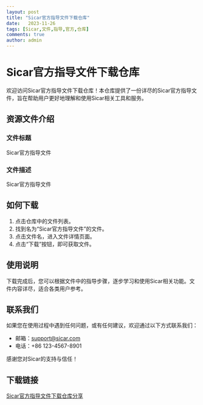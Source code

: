 ```yaml
---
layout: post
title: "Sicar官方指导文件下载仓库"
date:   2023-11-26
tags: [Sicar,文件,指导,官方,仓库]
comments: true
author: admin
---
```

# Sicar官方指导文件下载仓库

欢迎访问Sicar官方指导文件下载仓库！本仓库提供了一份详尽的Sicar官方指导文件，旨在帮助用户更好地理解和使用Sicar相关工具和服务。

## 资源文件介绍

### 文件标题
Sicar官方指导文件

### 文件描述
Sicar官方指导文件

## 如何下载

1. 点击仓库中的文件列表。
2. 找到名为“Sicar官方指导文件”的文件。
3. 点击文件名，进入文件详情页面。
4. 点击“下载”按钮，即可获取文件。

## 使用说明

下载完成后，您可以根据文件中的指导步骤，逐步学习和使用Sicar相关功能。文件内容详尽，适合各类用户参考。

## 联系我们

如果您在使用过程中遇到任何问题，或有任何建议，欢迎通过以下方式联系我们：

- 邮箱：support@sicar.com
- 电话：+86 123-4567-8901

感谢您对Sicar的支持与信任！

## 下载链接

[Sicar官方指导文件下载仓库分享](https://pan.quark.cn/s/05c3ac822609)